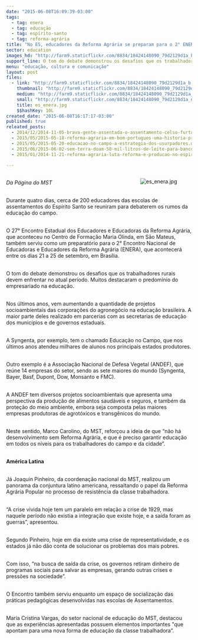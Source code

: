 ```yaml
---
date: "2015-06-08T16:09:39-03:00"
tags:
  - tag: enera
  - tag: educação
  - tag: espírito-santo
  - tag: reforma-agrária
title: "No ES, educadores da Reforma Agrária se preparam para o 2° ENERA"
sector: education
images_hd: "http://farm9.staticflickr.com/8834/18424148090_79d2129d1a_b.jpg"
support_line: O tom do debate demonstrou os desafios que os trabalhadores rurais devem enfrentar no atual período. Muitos destacaram o predomínio do empresariado na educação.
menu: "educação, cultura e comunicação"
layout: post
files:
  - link: "http://farm9.staticflickr.com/8834/18424148090_79d2129d1a_b.jpg"
    thumbnail: "http://farm9.staticflickr.com/8834/18424148090_79d2129d1a_t.jpg"
    medium: "http://farm9.staticflickr.com/8834/18424148090_79d2129d1a_z.jpg"
    small: "http://farm9.staticflickr.com/8834/18424148090_79d2129d1a_n.jpg"
    title: es_enera.jpg
    $$hashKey: 10L
created_date: "2015-06-08T16:17:17-03:00"
published: true
releated_posts:
  - 2014/12/2014-11-05-brava-gente-assentada-o-assentamento-celso-furtado.md
  - 2015/05/2015-05-18-reforma-agraria-em-bom-portugues-uma-historia-premiada.md
  - 2015/05/2015-05-20-educacao-no-campo-a-estrategia-dos-usurpadores.md
  - 2015/06/2015-06-02-sem-terra-doam-50-mil-litros-de-leite-para-banco-de-alimentos-de-sc.md
  - 2015/01/2014-11-21-reforma-agraria-luta-reforma-e-producao-no-espirito-santo.md

---
```

<figure class="image" style="float:right"><img alt="es_enera.jpg" src="http://farm9.staticflickr.com/8834/18424148090_79d2129d1a_b.jpg" />
<figcaption></figcaption>
</figure>

<p><br />
<em>Da P&aacute;gina do MST</em></p>

<p><br />
Durante quatro dias, cerca de 200 educadores das escolas de assentamentos do Esp&iacute;rito Santo se reuniram para debaterem os rumos da educa&ccedil;&atilde;o do campo.</p>

<p><br />
O 27&deg; Encontro Estadual dos Educadores e Educadoras da Reforma Agr&aacute;ria, que aconteceu no Centro de Forma&ccedil;&atilde;o Maria Olinda, em S&atilde;o Mateus, tamb&eacute;m serviu como um preparat&oacute;rio para o 2&deg; Encontro Nacional de Educadoras e Educadores da Reforma Agr&aacute;ria (ENERA), que acontecer&aacute; entre os dias 21 a 25 de setembro, em Bras&iacute;lia.</p>

<p><br />
O tom do debate demonstrou os desafios que os trabalhadores rurais devem enfrentar no atual per&iacute;odo. Muitos destacaram o predom&iacute;nio do empresariado na educa&ccedil;&atilde;o.</p>

<p><br />
Nos &uacute;ltimos anos, vem aumentando a quantidade de projetos socioambientais das corpora&ccedil;&otilde;es do agroneg&oacute;cio na educa&ccedil;&atilde;o brasileira. A maior parte deles realizado em parcerias com as secretarias de educa&ccedil;&atilde;o dos munic&iacute;pios e de governos estaduais.</p>

<p><br />
A Syngenta, por exemplo, tem o chamado Educa&ccedil;&atilde;o no Campo, que nos &uacute;ltimos anos atendeu milhares de alunos nos principais estados produtores.</p>

<p><br />
Outro exemplo &eacute; a Associa&ccedil;&atilde;o Nacional de Defesa Vegetal (ANDEF), que re&uacute;ne 14 empresas do setor, sendo as sete maiores do mundo (Syngenta, Bayer, Basf, Dupont, Dow, Monsanto e FMC).</p>

<p><br />
A ANDEF tem diversos projetos socioambientais que apresenta uma perspectiva da produ&ccedil;&atilde;o de alimentos saud&aacute;veis e seguros, e tamb&eacute;m da prote&ccedil;&atilde;o do meio ambiente, embora seja composta pelas maiores empresas produtoras de agrot&oacute;xicos e transg&ecirc;nicos do mundo.</p>

<p><br />
Neste sentido, Marco Carolino, do MST, refor&ccedil;ou a ideia de que &ldquo;n&atilde;o h&aacute; desenvolvimento sem Reforma Agr&aacute;ria, e que &eacute; preciso garantir educa&ccedil;&atilde;o em todos os n&iacute;veis para os trabalhadores do campo e da cidade&rdquo;.</p>

<p><br />
<strong>Am&eacute;rica Latina</strong></p>

<p><br />
J&aacute; Joaquin Pinheiro, da coordena&ccedil;&atilde;o nacional do MST, realizou um panorama da conjuntura latino americana, ressaltando o papel da Reforma Agr&aacute;ria Popular no processo de resist&ecirc;ncia da classe trabalhadora.</p>

<p><br />
&ldquo;A crise vivida hoje tem um paralelo em rela&ccedil;&atilde;o a crise de 1929, mas naquele per&iacute;odo n&atilde;o existia a integra&ccedil;&atilde;o que existe hoje, e a sa&iacute;da foram as guerras&rdquo;, apresentou.</p>

<p><br />
Segundo Pinheiro, hoje em dia existe uma crise de representatividade, e os estados j&aacute; n&atilde;o d&atilde;o conta de solucionar os problemas dos mais pobres.</p>

<p><br />
Com isso, &ldquo;na busca de sa&iacute;da da crise, os governos retiram dinheiro de programas sociais para salvar as empresas, gerando outras crises e press&otilde;es na sociedade&rdquo;.</p>

<p><br />
O Encontro tamb&eacute;m serviu enquanto um espa&ccedil;o de socializa&ccedil;&atilde;o das pr&aacute;ticas pedag&oacute;gicas desenvolvidas nas escolas de Assentamentos.</p>

<p><br />
Maria Cristina Vargas, do setor nacional de educa&ccedil;&atilde;o do MST, destacou que as experi&ecirc;ncias apresentadas possuem elementos importantes &quot;que apontam para uma nova forma de educa&ccedil;&atilde;o da classe trabalhadora&rdquo;.</p>
